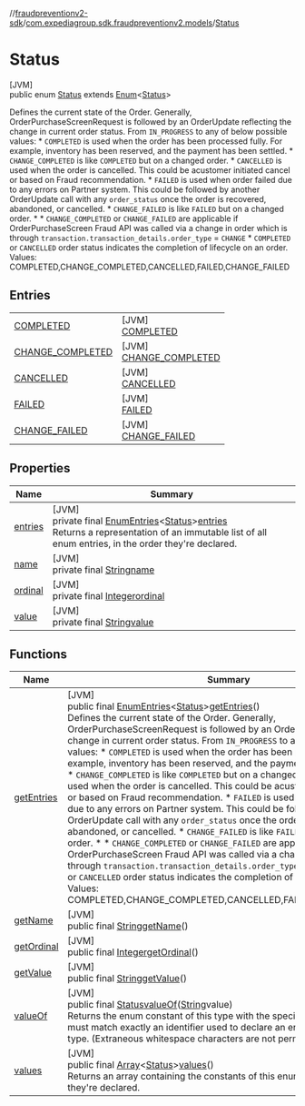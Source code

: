 //[fraudpreventionv2-sdk](../../../index.md)/[com.expediagroup.sdk.fraudpreventionv2.models](../index.md)/[Status](index.md)

# Status

[JVM]\
public enum [Status](index.md) extends [Enum](https://docs.oracle.com/javase/8/docs/api/java/lang/Enum.html)&lt;[Status](index.md)&gt;

Defines the current state of the Order. Generally, OrderPurchaseScreenRequest is followed by an OrderUpdate reflecting the change in current order status. From `IN_PROGRESS` to any of below possible values: * `COMPLETED` is used when the order has been processed fully. For example, inventory has been reserved, and the payment has been settled. * `CHANGE_COMPLETED` is like `COMPLETED` but on a changed order. * `CANCELLED` is used when the order is cancelled. This could be acustomer initiated cancel or based on Fraud recommendation. * `FAILED` is used when order failed due to any errors on Partner system. This could be followed by another OrderUpdate call with any `order_status` once the order is recovered, abandoned, or cancelled. * `CHANGE_FAILED` is like `FAILED` but on a changed order. * * `CHANGE_COMPLETED` or `CHANGE_FAILED` are applicable if OrderPurchaseScreen Fraud API was called via a change in order which is through `transaction.transaction_details.order_type` = `CHANGE` * `COMPLETED` or `CANCELLED` order status indicates the completion of lifecycle on an order. Values: COMPLETED,CHANGE_COMPLETED,CANCELLED,FAILED,CHANGE_FAILED

## Entries

| | |
|---|---|
| [COMPLETED](-c-o-m-p-l-e-t-e-d/index.md) | [JVM]<br>[COMPLETED](-c-o-m-p-l-e-t-e-d/index.md) |
| [CHANGE_COMPLETED](-c-h-a-n-g-e_-c-o-m-p-l-e-t-e-d/index.md) | [JVM]<br>[CHANGE_COMPLETED](-c-h-a-n-g-e_-c-o-m-p-l-e-t-e-d/index.md) |
| [CANCELLED](-c-a-n-c-e-l-l-e-d/index.md) | [JVM]<br>[CANCELLED](-c-a-n-c-e-l-l-e-d/index.md) |
| [FAILED](-f-a-i-l-e-d/index.md) | [JVM]<br>[FAILED](-f-a-i-l-e-d/index.md) |
| [CHANGE_FAILED](-c-h-a-n-g-e_-f-a-i-l-e-d/index.md) | [JVM]<br>[CHANGE_FAILED](-c-h-a-n-g-e_-f-a-i-l-e-d/index.md) |

## Properties

| Name | Summary |
|---|---|
| [entries](index.md#1948085037%2FProperties%2F-173342751) | [JVM]<br>private final [EnumEntries](https://kotlinlang.org/api/latest/jvm/stdlib/kotlin.enums/-enum-entries/index.html)&lt;[Status](index.md)&gt;[entries](index.md#1948085037%2FProperties%2F-173342751)<br>Returns a representation of an immutable list of all enum entries, in the order they're declared. |
| [name](../-verification-type/_3_-d-s/index.md#-372974862%2FProperties%2F-173342751) | [JVM]<br>private final [String](https://docs.oracle.com/javase/8/docs/api/java/lang/String.html)[name](../-verification-type/_3_-d-s/index.md#-372974862%2FProperties%2F-173342751) |
| [ordinal](../-verification-type/_3_-d-s/index.md#-739389684%2FProperties%2F-173342751) | [JVM]<br>private final [Integer](https://docs.oracle.com/javase/8/docs/api/java/lang/Integer.html)[ordinal](../-verification-type/_3_-d-s/index.md#-739389684%2FProperties%2F-173342751) |
| [value](-c-h-a-n-g-e_-f-a-i-l-e-d/index.md#561343852%2FProperties%2F-173342751) | [JVM]<br>private final [String](https://docs.oracle.com/javase/8/docs/api/java/lang/String.html)[value](-c-h-a-n-g-e_-f-a-i-l-e-d/index.md#561343852%2FProperties%2F-173342751) |

## Functions

| Name | Summary |
|---|---|
| [getEntries](get-entries.md) | [JVM]<br>public final [EnumEntries](https://kotlinlang.org/api/latest/jvm/stdlib/kotlin.enums/-enum-entries/index.html)&lt;[Status](index.md)&gt;[getEntries](get-entries.md)()<br>Defines the current state of the Order. Generally, OrderPurchaseScreenRequest is followed by an OrderUpdate reflecting the change in current order status. From `IN_PROGRESS` to any of below possible values: * `COMPLETED` is used when the order has been processed fully. For example, inventory has been reserved, and the payment has been settled. * `CHANGE_COMPLETED` is like `COMPLETED` but on a changed order. * `CANCELLED` is used when the order is cancelled. This could be acustomer initiated cancel or based on Fraud recommendation. * `FAILED` is used when order failed due to any errors on Partner system. This could be followed by another OrderUpdate call with any `order_status` once the order is recovered, abandoned, or cancelled. * `CHANGE_FAILED` is like `FAILED` but on a changed order. * * `CHANGE_COMPLETED` or `CHANGE_FAILED` are applicable if OrderPurchaseScreen Fraud API was called via a change in order which is through `transaction.transaction_details.order_type` = `CHANGE` * `COMPLETED` or `CANCELLED` order status indicates the completion of lifecycle on an order. Values: COMPLETED,CHANGE_COMPLETED,CANCELLED,FAILED,CHANGE_FAILED |
| [getName](index.md#-1219820757%2FFunctions%2F-173342751) | [JVM]<br>public final [String](https://docs.oracle.com/javase/8/docs/api/java/lang/String.html)[getName](index.md#-1219820757%2FFunctions%2F-173342751)() |
| [getOrdinal](index.md#-487550925%2FFunctions%2F-173342751) | [JVM]<br>public final [Integer](https://docs.oracle.com/javase/8/docs/api/java/lang/Integer.html)[getOrdinal](index.md#-487550925%2FFunctions%2F-173342751)() |
| [getValue](get-value.md) | [JVM]<br>public final [String](https://docs.oracle.com/javase/8/docs/api/java/lang/String.html)[getValue](get-value.md)() |
| [valueOf](value-of.md) | [JVM]<br>public final [Status](index.md)[valueOf](value-of.md)([String](https://docs.oracle.com/javase/8/docs/api/java/lang/String.html)value)<br>Returns the enum constant of this type with the specified name. The string must match exactly an identifier used to declare an enum constant in this type. (Extraneous whitespace characters are not permitted.) |
| [values](values.md) | [JVM]<br>public final [Array](https://kotlinlang.org/api/latest/jvm/stdlib/kotlin/-array/index.html)&lt;[Status](index.md)&gt;[values](values.md)()<br>Returns an array containing the constants of this enum type, in the order they're declared. |
